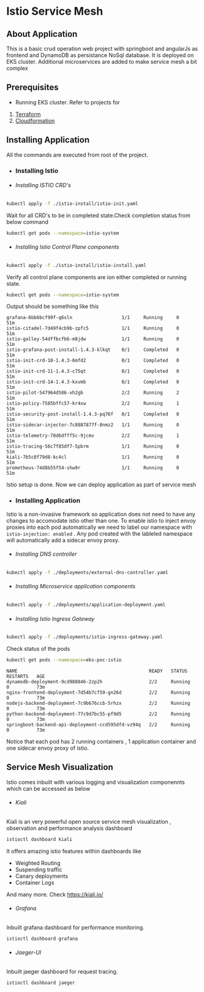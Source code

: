 # Istio Service Mesh

## About Application
This is a basic crud operation web project with springboot and angularJs as frontend and DynamoDB as persistance NoSql database. It is deployed on EKS cluster. Additional microservices are added to make service mesh a bit complex

## Prerequisites
* Running EKS cluster. Refer to projects for
1. [Terraform](https://github.com/anujshukla-1987/k8s-terraform)
2. [Cloudformation](https://github.com/anujshukla-1987/k8s-cloudformation)

## Installing Application
All the commands are executed from root of the project.

* ### Installing Istio

 * ###### Installing ISTIO CRD's
 ```bash
 kubectl apply -f ./istio-install/istio-init.yaml
 ```
 Wait for all CRD's to be in completed state.Check completion status from below command
 ```bash
 kubectl get pods --namespace=istio-system
 ```

 * ###### Installing Istio Control Plane components
 ```bash
 kubectl apply -f ./istio-install/istio-install.yaml
 ```
 Verify all control plane components are ion either completed or running state.
 ```bash
 kubectl get pods --namespace=istio-system
```
Output should be something like this
```
grafana-6bb6bcf99f-q6xln                  1/1     Running     0          51m
istio-citadel-7d49f4cb9b-zpfc5            1/1     Running     0          51m
istio-galley-54dffbcfb6-m8jdw             1/1     Running     0          51m
istio-grafana-post-install-1.4.3-klkqt    0/1     Completed   0          51m
istio-init-crd-10-1.4.3-6mfd2             0/1     Completed   0          51m
istio-init-crd-11-1.4.3-c75qt             0/1     Completed   0          51m
istio-init-crd-14-1.4.3-kxvmb             0/1     Completed   0          51m
istio-pilot-547964d586-xh2gb              2/2     Running     2          51m
istio-policy-7585bffc57-kr4xw             2/2     Running     1          51m
istio-security-post-install-1.4.3-pq76f   0/1     Completed   0          51m
istio-sidecar-injector-7c8887877f-8nmz2   1/1     Running     0          51m
istio-telemetry-78d6dfff5c-9jcmv          2/2     Running     1          51m
istio-tracing-56c7f85df7-5pbrm            1/1     Running     0          51m
kiali-7b5c8f79d8-kc4cl                    1/1     Running     0          51m
prometheus-74d8b55f54-shw9r               1/1     Running     0          51m
```
Istio setup is done. Now we can deploy application as part of service mesh

* ### Installing Application
 Istio is a non-invasive framework so application does not need to have any changes to accomodate istio other than one. To enable istio to inject envoy proxies into each pod automatically we need to label our namespace with `istio-injection: enabled` . Any pod created with the lableled namespace will automatically add a sidecar envoy proxy.

 * ###### Installing DNS controller
```bash
kubectl apply -f ./deployments/external-dns-controller.yaml
```
 * ###### Installing Microservice application components
 ```bash
 kubectl apply -f ./deployments/application-deployment.yaml
 ```
 * ###### Installing Istio Ingress Gateway
 ```bash
 kubectl apply -f ./deployments/istio-ingress-gateway.yaml
 ```
 Check status of the pods
 ```bash
 kubectl get pods --namespace=eks-poc-istio
 ```
 ```
 NAME                                                READY   STATUS    RESTARTS   AGE
dynamodb-deployment-9cd988846-2zp2h                 2/2     Running   0          73m
nginx-frontend-deployment-7d54b7cf59-gn26d          2/2     Running   0          73m
nodejs-backend-deployment-7c9b676ccb-5rhzx          2/2     Running   0          73m
python-backend-deployment-77c9d7bc55-pf9d5          2/2     Running   0          73m
springboot-backend-api-deployment-ccd595dfd-vz94q   2/2     Running   0          73m
```
Notice that each pod has 2 running containers , 1 application container and one sidecar envoy proxy of istio.

## Service Mesh Visualization
Istio comes inbuilt with various logging and visualization componennts which can be accessed as below
   * ###### Kiali
   Kiali is an very powerful open source service mesh visualization , observation and performance analysis dashboard
   ```bash
   istioctl dashboard kiali
   ```
   It offers amazing istio features within dashboards like
   * Weighted Routing
   * Suspending traffic
   * Canary deployments
   * Container Logs

   And many more. Check https://kiali.io/

   * ###### Grafana
   Inbuilt grafana dashboard for performance monitoring.
   ```bash
   istioctl dashboard grafana
   ```
   * ###### Jaeger-UI
   Inbuilt jaeger dashboard for request tracing.
   ```bash
   istioctl dashboard jaeger
   ```
